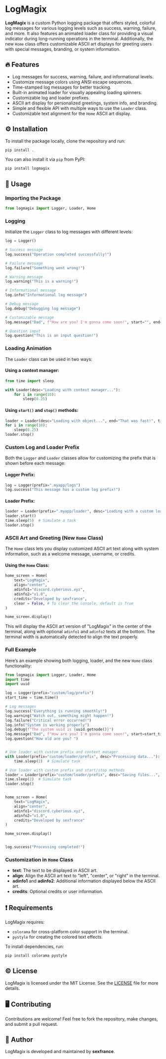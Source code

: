 # LogMagix

**LogMagix** is a custom Python logging package that offers styled, colorful log messages for various logging levels such as success, warning, failure, and more. It also features an animated loader class for providing a visual indicator during long-running operations in the terminal. Additionally, the new `Home` class offers customizable ASCII art displays for greeting users with special messages, branding, or system information.

## 🔥 Features

- Log messages for success, warning, failure, and informational levels.
- Customize message colors using ANSI escape sequences.
- Time-stamped log messages for better tracking.
- Built-in animated loader for visually appealing loading spinners.
- Customizable log and loader prefixes.
- ASCII art display for personalized greetings, system info, and branding.
- Simple and flexible API with multiple ways to use the `Loader` class.
- Customizable text alignment for the `Home` ASCII art display.

## ⚙️ Installation

To install the package locally, clone the repository and run:

```bash
pip install .
```

You can also install it via `pip` from PyPI:

```bash
pip install logmagix
```

## 🔧 Usage

### Importing the Package

```python
from logmagix import Logger, Loader, Home
```

### Logging

Initialize the `Logger` class to log messages with different levels:

```python
log = Logger()

# Success message
log.success("Operation completed successfully!")

# Failure message
log.failure("Something went wrong!")

# Warning message
log.warning("This is a warning!")

# Informational message
log.info("Informational log message")

# Debug message
log.debug("Debugging log message")

# Customizable message
log.message("Dad", f"How are you? I'm gonna come soon!", start="", end="") # Start and end optional

# Question input
log.question("This is an input question!")
```

### Loading Animation

The `Loader` class can be used in two ways:

#### Using a context manager:

```python
from time import sleep

with Loader(desc="Loading with context manager..."):
    for i in range(10):
        sleep(0.25)
```

#### Using `start()` and `stop()` methods:

```python
loader = Loader(desc="Loading with object...", end="That was fast!", timeout=0.05).start()
for i in range(10):
    sleep(0.25)
loader.stop()
```

### Custom Log and Loader Prefix

Both the `Logger` and `Loader` classes allow for customizing the prefix that is shown before each message:

#### Logger Prefix:

```python
log = Logger(prefix=".myapp/logs")
log.success("This message has a custom log prefix!")
```

#### Loader Prefix:

```python
loader = Loader(prefix=".myapp/loader", desc="Loading with a custom loader prefix...")
loader.start()
time.sleep(5)  # Simulate a task
loader.stop()
```

### ASCII Art and Greeting (New `Home` Class)

The `Home` class lets you display customized ASCII art text along with system information, such as a welcome message, username, or credits.

#### Using the `Home` Class:

```python
home_screen = Home(
    text="LogMagix",
    align="center",
    adinfo1="discord.cyberious.xyz",
    adinfo2="v1.0",
    credits="Developed by sexfrance",
    clear = False, # To clear the console, default is True
)

home_screen.display()
```

This will display the ASCII art version of "LogMagix" in the center of the terminal, along with optional `adinfo1` and `adinfo2` texts at the bottom. The terminal width is automatically detected to align the text properly.

### Full Example

Here’s an example showing both logging, loader, and the new `Home` class functionality:

```python
from logmagix import Logger, Loader, Home
import time
import uuid

log = Logger(prefix="custom/log/prefix")
start_time = time.time()

# Log messages
log.success("Everything is running smoothly!")
log.warning("Watch out, something might happen!")
log.failure("Critical error occurred!")
log.info("System is working properly")
log.debug(f"The system uuid is {uuid.getnode()}")
log.message("Dad", f"How are you? I'm gonna come soon!", start=start_time, end=time.time())
log.question("How old are you? ")


# Use loader with custom prefix and context manager
with Loader(prefix="custom/loader/prefix", desc="Processing data..."):
    time.sleep(2)  # Simulate task

# Use loader with custom prefix and start/stop methods
loader = Loader(prefix="custom/loader/prefix", desc="Saving files...", end="Done !", timeout=0.05).start()
time.sleep(2)  # Simulate task
loader.stop()


home_screen = Home(
    text="LogMagix",
    align="center",
    adinfo1="discord.cyberious.xyz",
    adinfo2="v1.0",
    credits="Developed by sexfrance"
)

home_screen.display()


log.success("Processing completed!")
```

### Customization in `Home` Class

- **text**: The text to be displayed in ASCII art.
- **align**: Align the ASCII art text to "left", "center", or "right" in the terminal.
- **adinfo1** and **adinfo2**: Additional information displayed below the ASCII art.
- **credits**: Optional credits or user information.

## ❗ Requirements

LogMagix requires:

- `colorama` for cross-platform color support in the terminal.
- `pystyle` for creating the colored text effects.

To install dependencies, run:

```bash
pip install colorama pystyle
```

## ©️ License

LogMagix is licensed under the MIT License. See the [LICENSE](LICENSE) file for more details.

## 🖥️ Contributing

Contributions are welcome! Feel free to fork the repository, make changes, and submit a pull request.

## 👤 Author

LogMagix is developed and maintained by **sexfrance**.
